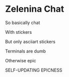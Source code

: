 # Zelenina Chat

So basically chat

With stickers

But only asciiart stickers

Terminals are dumb

Otherwise epic

SELF-UPDATING EPICNESS
